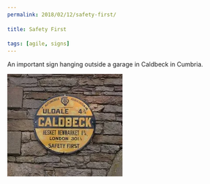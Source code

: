 ```yaml
---
permalink: 2018/02/12/safety-first/

title: Safety First

tags: [agile, signs]
---
```


An important sign hanging outside a garage in Caldbeck in Cumbria.

![sign](/img/posts/safety-first/safety-first.webp)
